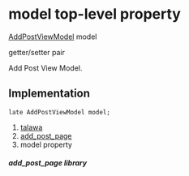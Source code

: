
<div>

# model top-level property

</div>


[AddPostViewModel](../view_model_after_auth_view_models_add_post_view_models_add_post_view_model/AddPostViewModel-class.md)
model


getter/setter pair




Add Post View Model.



## Implementation

``` language-dart
late AddPostViewModel model;
```







1.  [talawa](../index.md)
2.  [add_post_page](../views_after_auth_screens_add_post_page/)
3.  model property

##### add_post_page library







